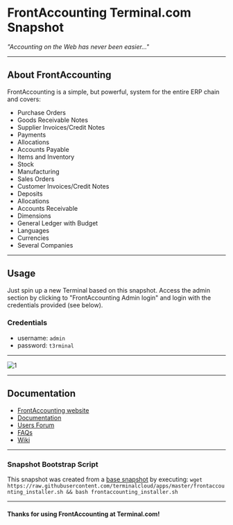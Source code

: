 # **FrontAccounting** Terminal.com Snapshot

*"Accounting on the Web has never been easier..."*

---

## About FrontAccounting

FrontAccounting is a simple, but powerful, system for the entire ERP chain and covers:

- Purchase Orders
- Goods Receivable Notes
- Supplier Invoices/Credit Notes
- Payments
- Allocations
- Accounts Payable
- Items and Inventory
- Stock
- Manufacturing
- Sales Orders
- Customer Invoices/Credit Notes
- Deposits
- Allocations
- Accounts Receivable
- Dimensions
- General Ledger with Budget
- Languages
- Currencies
- Several Companies

---


## Usage

Just spin up a new Terminal based on this snapshot. Access the admin section by clicking to "FrontAccounting Admin login" and login with the credentials provided (see below).

### Credentials

- username: `admin`
- password: `t3rminal`

---

![1](http://i.imgur.com/cWvVH3s.png)

---

## Documentation

- [FrontAccounting website](http://frontaccounting.com/)
- [Documentation](http://frontaccounting.com/wb3/pages/download.php)
- [Users Forum](http://frontaccounting.com/punbb/)
- [FAQs](http://frontaccounting.com/wb3/pages/faq.php)
- [Wiki](http://frontaccounting.com/fawiki/)

---

### Snapshot Bootstrap Script

This snapshot was created from a [base snapshot](https://www.terminal.com/tiny/FzpHiTXG1K) by executing:
`wget https://raw.githubusercontent.com/terminalcloud/apps/master/frontaccounting_installer.sh && bash frontaccounting_installer.sh`

---

#### Thanks for using FrontAccounting at Terminal.com!

